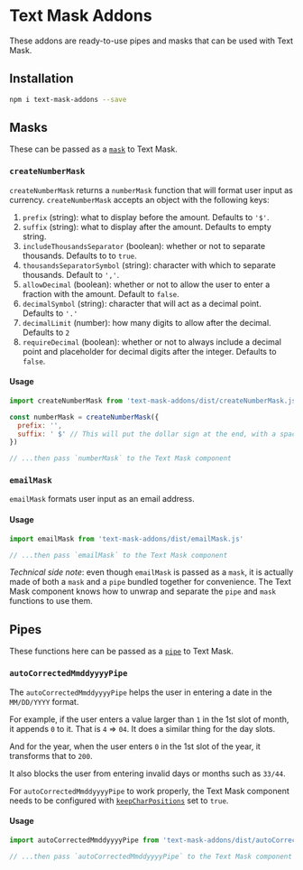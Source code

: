 # Text Mask Addons

These addons are ready-to-use pipes and masks that can be used with Text Mask.

## Installation

```bash
npm i text-mask-addons --save
```

## Masks

These can be passed as a
[`mask`](https://github.com/text-mask/text-mask/blob/master/componentDocumentation.md#mask)
to Text Mask.

### `createNumberMask`

`createNumberMask` returns a `numberMask` function that will format user input as currency.
`createNumberMask` accepts an object with the following keys:

1. `prefix` (string): what to display before the amount. Defaults to `'$'`.
1. `suffix` (string): what to display after the amount. Defaults to empty string.
1. `includeThousandsSeparator` (boolean): whether or not to separate thousands. Defaults to to `true`.
1. `thousandsSeparatorSymbol` (string): character with which to separate thousands. Default to `','`.
1. `allowDecimal` (boolean): whether or not to allow the user to enter a fraction with the amount. Default to `false`.
1. `decimalSymbol` (string): character that will act as a decimal point. Defaults to `'.'`
1. `decimalLimit` (number): how many digits to allow after the decimal. Defaults to `2`
1. `requireDecimal` (boolean): whether or not to always include a decimal point and placeholder for decimal digits
after the integer. Defaults to `false`.

#### Usage

```js
import createNumberMask from 'text-mask-addons/dist/createNumberMask.js'

const numberMask = createNumberMask({
  prefix: '',
  suffix: ' $' // This will put the dollar sign at the end, with a space.
})

// ...then pass `numberMask` to the Text Mask component
```

### `emailMask`

`emailMask` formats user input as an email address.

#### Usage

```js
import emailMask from 'text-mask-addons/dist/emailMask.js'

// ...then pass `emailMask` to the Text Mask component
```

*Technical side note*: even though `emailMask` is passed as a `mask`, it is actually made of both a `mask` and a `pipe` bundled 
together for convenience. The Text Mask component knows how to unwrap and separate the `pipe` and `mask` functions to use them. 

## Pipes

These functions here can be passed as a
[`pipe`](https://github.com/text-mask/text-mask/blob/master/componentDocumentation.md#pipe)
to Text Mask.

### `autoCorrectedMmddyyyyPipe`

The `autoCorrectedMmddyyyyPipe` helps the user in entering a date in the `MM/DD/YYYY` format.

For example, if the user enters a value
larger than `1` in the 1st slot of month, it appends `0` to it. That is `4` => `04`. It does a similar thing for the
day slots.

And for the year, when the user enters `0` in the 1st slot of the year, it transforms that to `200`.

It also blocks the user from entering invalid days or months such as `33/44`.

For `autoCorrectedMmddyyyyPipe` to work properly, the Text Mask component needs to be
configured with
[`keepCharPositions`](https://github.com/text-mask/text-mask/blob/master/componentDocumentation.md#keepcharpositions)
set to `true`.

#### Usage

```js
import autoCorrectedMmddyyyyPipe from 'text-mask-addons/dist/autoCorrectedMmddyyyyPipe.js'

// ...then pass `autoCorrectedMmddyyyyPipe` to the Text Mask component
```
